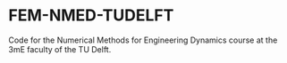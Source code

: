# FEM-NMED-TUDELFT
Code for the Numerical Methods for Engineering Dynamics course at the 3mE faculty of the TU Delft.

